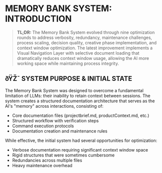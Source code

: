 # MEMORY BANK SYSTEM: INTRODUCTION

> **TL;DR:** The Memory Bank System evolved through nine optimization rounds to address verbosity, redundancy, maintenance challenges, process scaling, decision quality, creative phase implementation, and context window optimization. The latest improvement implements a Visual Navigation Layer with selective document loading that dramatically reduces context window usage, allowing the AI more working space while maintaining process integrity.

## ðŸŽ¯ SYSTEM PURPOSE & INITIAL STATE

The Memory Bank System was designed to overcome a fundamental limitation of LLMs: their inability to retain context between sessions. The system creates a structured documentation architecture that serves as the AI's "memory" across interactions, consisting of:

- Core documentation files (projectbrief.md, productContext.md, etc.)
- Structured workflow with verification steps
- Command execution protocols
- Documentation creation and maintenance rules

While effective, the initial system had several opportunities for optimization:
- Verbose documentation requiring significant context window space
- Rigid structures that were sometimes cumbersome
- Redundancies across multiple files
- Heavy maintenance overhead 